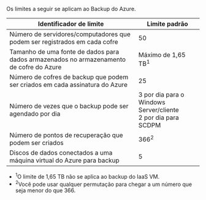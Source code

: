 Os limites a seguir se aplicam ao Backup do Azure.

| Identificador de limite | Limite padrão |
|---|---|
|Número de servidores/computadores que podem ser registrados em cada cofre|50|
|Tamanho de uma fonte de dados para dados armazenados no armazenamento de cofre do Azure|Máximo de 1,65 TB<sup>1</sup>|
|Número de cofres de backup que podem ser criados em cada assinatura do Azure|25|
|Número de vezes que o backup pode ser agendado por dia|3 por dia para o Windows Server/cliente<br/>2 por dia para SCDPM|
|Número de pontos de recuperação que podem ser criados|366<sup>2</sup>|
|Discos de dados conectados a uma máquina virtual do Azure para backup|5|

- <sup>1</sup>O limite de 1,65 TB não se aplica ao backup do IaaS VM.
- <sup>2</sup>Você pode usar qualquer permutação para chegar a um número que seja menor do que 366.

<!---HONumber=July15_HO5-->